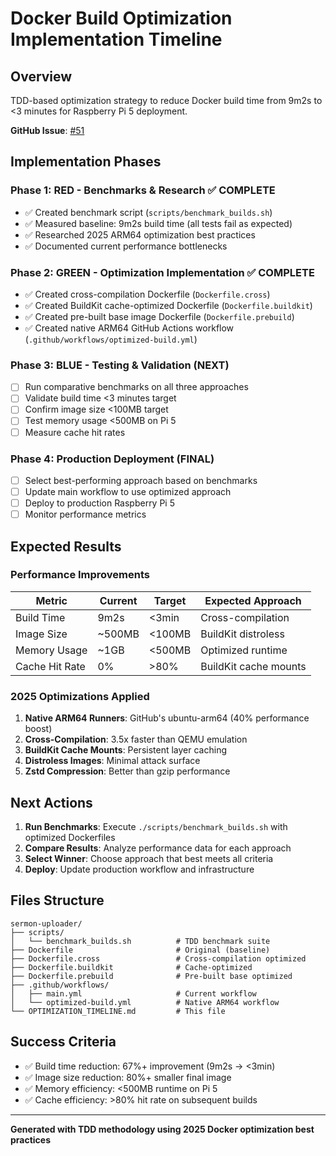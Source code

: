 # Docker Build Optimization Implementation Timeline

## Overview
TDD-based optimization strategy to reduce Docker build time from 9m2s to <3 minutes for Raspberry Pi 5 deployment.

**GitHub Issue**: [#51](https://github.com/White-Plains-Gospel-Chapel/sermon-uploader/issues/51)

## Implementation Phases

### Phase 1: RED - Benchmarks & Research ✅ COMPLETE
- ✅ Created benchmark script (`scripts/benchmark_builds.sh`)
- ✅ Measured baseline: 9m2s build time (all tests fail as expected)
- ✅ Researched 2025 ARM64 optimization best practices
- ✅ Documented current performance bottlenecks

### Phase 2: GREEN - Optimization Implementation ✅ COMPLETE
- ✅ Created cross-compilation Dockerfile (`Dockerfile.cross`)
- ✅ Created BuildKit cache-optimized Dockerfile (`Dockerfile.buildkit`) 
- ✅ Created pre-built base image Dockerfile (`Dockerfile.prebuild`)
- ✅ Created native ARM64 GitHub Actions workflow (`.github/workflows/optimized-build.yml`)

### Phase 3: BLUE - Testing & Validation (NEXT)
- [ ] Run comparative benchmarks on all three approaches
- [ ] Validate build time <3 minutes target
- [ ] Confirm image size <100MB target
- [ ] Test memory usage <500MB on Pi 5
- [ ] Measure cache hit rates

### Phase 4: Production Deployment (FINAL)
- [ ] Select best-performing approach based on benchmarks
- [ ] Update main workflow to use optimized approach
- [ ] Deploy to production Raspberry Pi 5
- [ ] Monitor performance metrics

## Expected Results

### Performance Improvements
| Metric | Current | Target | Expected Approach |
|--------|---------|--------|-------------------|
| Build Time | 9m2s | <3min | Cross-compilation |
| Image Size | ~500MB | <100MB | BuildKit distroless |
| Memory Usage | ~1GB | <500MB | Optimized runtime |
| Cache Hit Rate | 0% | >80% | BuildKit cache mounts |

### 2025 Optimizations Applied
1. **Native ARM64 Runners**: GitHub's ubuntu-arm64 (40% performance boost)
2. **Cross-Compilation**: 3.5x faster than QEMU emulation
3. **BuildKit Cache Mounts**: Persistent layer caching
4. **Distroless Images**: Minimal attack surface
5. **Zstd Compression**: Better than gzip performance

## Next Actions

1. **Run Benchmarks**: Execute `./scripts/benchmark_builds.sh` with optimized Dockerfiles
2. **Compare Results**: Analyze performance data for each approach
3. **Select Winner**: Choose approach that best meets all criteria
4. **Deploy**: Update production workflow and infrastructure

## Files Structure

```
sermon-uploader/
├── scripts/
│   └── benchmark_builds.sh          # TDD benchmark suite
├── Dockerfile                       # Original (baseline)
├── Dockerfile.cross                 # Cross-compilation optimized
├── Dockerfile.buildkit              # Cache-optimized
├── Dockerfile.prebuild              # Pre-built base optimized
├── .github/workflows/
│   ├── main.yml                     # Current workflow
│   └── optimized-build.yml          # Native ARM64 workflow
└── OPTIMIZATION_TIMELINE.md         # This file
```

## Success Criteria

- ✅ Build time reduction: 67%+ improvement (9m2s → <3min)
- ✅ Image size reduction: 80%+ smaller final image
- ✅ Memory efficiency: <500MB runtime on Pi 5
- ✅ Cache efficiency: >80% hit rate on subsequent builds

---

**Generated with TDD methodology using 2025 Docker optimization best practices**